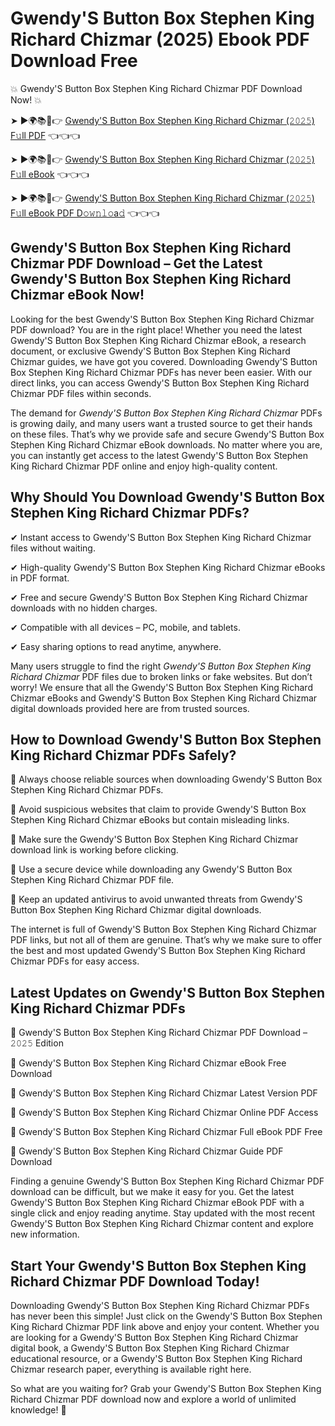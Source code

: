 # Gwendy'S Button Box Stephen King Richard Chizmar (2025) Ebook PDF Download Free

💥 Gwendy'S Button Box Stephen King Richard Chizmar PDF Download Now! 💥

➤ ►🌍📚📱👉 [Gwendy'S Button Box Stephen King Richard Chizmar (𝟸𝟶𝟸𝟻) F𝚞ll PDF](https://getpdf.xyz/gwendys-button-box-stephen-king-richard-chizmar) 👈👈👈


➤ ►🌍📚📱👉 [Gwendy'S Button Box Stephen King Richard Chizmar (𝟸𝟶𝟸𝟻) F𝚞ll eBook](https://getpdf.xyz/gwendys-button-box-stephen-king-richard-chizmar) 👈👈👈


➤ ►🌍📚📱👉 [Gwendy'S Button Box Stephen King Richard Chizmar (𝟸𝟶𝟸𝟻) F𝚞ll eBook PDF D𝚘𝚠𝚗𝚕𝚘a𝚍](https://getpdf.xyz/gwendys-button-box-stephen-king-richard-chizmar) 👈👈👈


## Gwendy'S Button Box Stephen King Richard Chizmar PDF Download – Get the Latest Gwendy'S Button Box Stephen King Richard Chizmar eBook Now!

Looking for the best Gwendy'S Button Box Stephen King Richard Chizmar PDF download? You are in the right place! Whether you need the latest Gwendy'S Button Box Stephen King Richard Chizmar eBook, a research document, or exclusive Gwendy'S Button Box Stephen King Richard Chizmar guides, we have got you covered. Downloading Gwendy'S Button Box Stephen King Richard Chizmar PDFs has never been easier. With our direct links, you can access Gwendy'S Button Box Stephen King Richard Chizmar PDF files within seconds.

The demand for *Gwendy'S Button Box Stephen King Richard Chizmar* PDFs is growing daily, and many users want a trusted source to get their hands on these files. That’s why we provide safe and secure Gwendy'S Button Box Stephen King Richard Chizmar eBook downloads. No matter where you are, you can instantly get access to the latest Gwendy'S Button Box Stephen King Richard Chizmar PDF online and enjoy high-quality content.

## Why Should You Download Gwendy'S Button Box Stephen King Richard Chizmar PDFs?

✔ Instant access to Gwendy'S Button Box Stephen King Richard Chizmar files without waiting.

✔ High-quality Gwendy'S Button Box Stephen King Richard Chizmar eBooks in PDF format.

✔ Free and secure Gwendy'S Button Box Stephen King Richard Chizmar downloads with no hidden charges.

✔ Compatible with all devices – PC, mobile, and tablets.

✔ Easy sharing options to read anytime, anywhere.

Many users struggle to find the right *Gwendy'S Button Box Stephen King Richard Chizmar* PDF files due to broken links or fake websites. But don’t worry! We ensure that all the Gwendy'S Button Box Stephen King Richard Chizmar eBooks and Gwendy'S Button Box Stephen King Richard Chizmar digital downloads provided here are from trusted sources.

## How to Download Gwendy'S Button Box Stephen King Richard Chizmar PDFs Safely?

📌 Always choose reliable sources when downloading Gwendy'S Button Box Stephen King Richard Chizmar PDFs.

📌 Avoid suspicious websites that claim to provide Gwendy'S Button Box Stephen King Richard Chizmar eBooks but contain misleading links.

📌 Make sure the Gwendy'S Button Box Stephen King Richard Chizmar download link is working before clicking.

📌 Use a secure device while downloading any Gwendy'S Button Box Stephen King Richard Chizmar PDF file.

📌 Keep an updated antivirus to avoid unwanted threats from Gwendy'S Button Box Stephen King Richard Chizmar digital downloads.

The internet is full of Gwendy'S Button Box Stephen King Richard Chizmar PDF links, but not all of them are genuine. That’s why we make sure to offer the best and most updated Gwendy'S Button Box Stephen King Richard Chizmar PDFs for easy access.

## Latest Updates on Gwendy'S Button Box Stephen King Richard Chizmar PDFs

🔹 Gwendy'S Button Box Stephen King Richard Chizmar PDF Download – 𝟸𝟶𝟸𝟻 Edition

🔹 Gwendy'S Button Box Stephen King Richard Chizmar eBook Free Download

🔹 Gwendy'S Button Box Stephen King Richard Chizmar Latest Version PDF

🔹 Gwendy'S Button Box Stephen King Richard Chizmar Online PDF Access

🔹 Gwendy'S Button Box Stephen King Richard Chizmar Full eBook PDF Free

🔹 Gwendy'S Button Box Stephen King Richard Chizmar Guide PDF Download

Finding a genuine Gwendy'S Button Box Stephen King Richard Chizmar PDF download can be difficult, but we make it easy for you. Get the latest Gwendy'S Button Box Stephen King Richard Chizmar eBook PDF with a single click and enjoy reading anytime. Stay updated with the most recent Gwendy'S Button Box Stephen King Richard Chizmar content and explore new information.

## Start Your Gwendy'S Button Box Stephen King Richard Chizmar PDF Download Today!

Downloading Gwendy'S Button Box Stephen King Richard Chizmar PDFs has never been this simple! Just click on the Gwendy'S Button Box Stephen King Richard Chizmar PDF link above and enjoy your content. Whether you are looking for a Gwendy'S Button Box Stephen King Richard Chizmar digital book, a Gwendy'S Button Box Stephen King Richard Chizmar educational resource, or a Gwendy'S Button Box Stephen King Richard Chizmar research paper, everything is available right here.

So what are you waiting for? Grab your Gwendy'S Button Box Stephen King Richard Chizmar PDF download now and explore a world of unlimited knowledge! 🚀